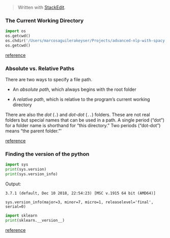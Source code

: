 > Written with [StackEdit](https://stackedit.io/).

### The Current Working Directory

```python
import os
os.getcwd()
os.chdir('/Users/marcosaguilerakeyser/Projects/advanced-nlp-with-spacy')
os.getcwd()
```
[reference](http://automatetheboringstuff.com/chapter8/)

### Absolute vs. Relative Paths

There are two ways to specify a file path.

-   An  _absolute path_, which always begins with the root folder
    
-   A  _relative path_, which is relative to the program’s current working directory
    

There are also the  _dot_  (`.`) and  _dot-dot_  (`..`) folders. These are not real folders but special names that can be used in a path. A single period (“dot”) for a folder name is shorthand for “this directory.” Two periods (“dot-dot”) means “the parent folder.”'

[reference](http://automatetheboringstuff.com/chapter8/)

### Finding the version of the python

```python
import sys
print(sys.version)
print(sys.version_info)
```
Output:

```
3.7.1 (default, Dec 10 2018, 22:54:23) [MSC v.1915 64 bit (AMD64)]

sys.version_info(major=3, minor=7, micro=1, releaselevel='final', serial=0)

```

```python
import sklearn
print(sklearn.__version__)
```
[reference](https://medium.com/@rakshithvasudev/finding-the-version-of-the-python-package-is-very-easy-1db1a3271d88)
<!--stackedit_data:
eyJoaXN0b3J5IjpbLTY2NDQ4OTAwNSwtMjU0NTQ4NDA3LC0xNz
U5MTQwMzI4XX0=
-->